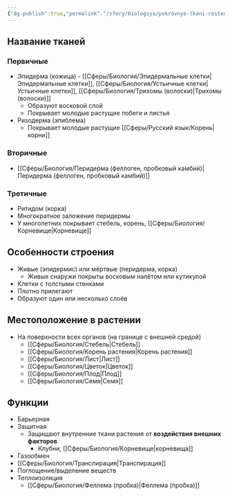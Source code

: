 ```yaml
---
{"dg-publish":true,"permalink":"/sfery/biologiya/pokrovnye-tkani-rastenij/","tags":["Ботаника"]}
---
```


## Название тканей
### Первичные
- Эпидерма (кожица) - [[Сферы/Биология/Эпидермальные клетки\|Эпидермальные клетки]], [[Сферы/Биология/Устьичные клетки\|Устьичные клетки]], [[Сферы/Биология/Трихомы (волоски)\|Трихомы (волоски)]]
	- Образуют восковой слой
	- Покрывает молодые растущие побеги и листья
- Ризодерма (эпиблема)
	- Покрывает молодые растущие [[Сферы/Русский язык/Корень\|корни]]
### Вторичные
- [[Сферы/Биология/Перидерма (феллоген, пробковый камбий)\|Перидерма (феллоген, пробковый камбий)]] 
### Третичные
- Ритидом (корка)
- Многократное заложение перидермы
- У многолетних покрывает стебель, корень, [[Сферы/Биология/Корневище\|Корневище]]
## Особенности строения
- Живые (эпидермис) или мёртвые (перидерма, корка)
	- Живые снаружи покрыты восковым налётом или кутикулой 
- Клетки с толстыми стенками
- Плотно прилегают 
- Образуют один или несколько слоёв
## Местоположение в растении 
- На поверхности всех органов (на границе с внешней средой)
	- [[Сферы/Биология/Стебель\|Стебель]]
	- [[Сферы/Биология/Корень растения\|Корень растения]]
	- [[Сферы/Биология/Лист\|Лист]]
	- [[Сферы/Биология/Цветок\|Цветок]]
	- [[Сферы/Биология/Плод\|Плод]]
	- [[Сферы/Биология/Семя\|Семя]]
## Функции
- Барьерная
- Защитная
	- Защищают внутренние ткани растения от **воздействия внешних факторов**
		- Клубни, [[Сферы/Биология/Корневище\|корневища]]
- Газообмен
- [[Сферы/Биология/Транспирация\|Транспирация]]
- Поглощение/выделение веществ
- Теплоизоляция
	- [[Сферы/Биология/Феллема (пробка)\|Феллема (пробка)]]